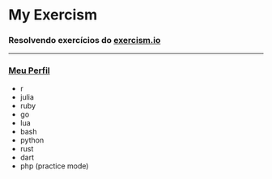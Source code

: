 # My Exercism
### Resolvendo exercícios do [exercism.io](https://exercism.io/)
---
### [Meu Perfil](https://exercism.io/profiles/LeoSBastos)

 - r
 - julia
 - ruby
 - go
 - lua
 - bash
 - python
 - rust
 - dart
 - php (practice mode)
